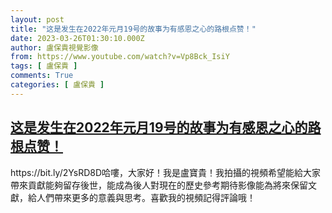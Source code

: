 ```yaml
---
layout: post
title: "这是发生在2022年元月19号的故事为有感恩之心的路根点赞！"
date: 2023-03-26T01:30:10.000Z
author: 盧保貴視覺影像
from: https://www.youtube.com/watch?v=Vp8Bck_IsiY
tags: [ 盧保貴 ]
comments: True
categories: [ 盧保貴 ]
---
```

<!--1679794210000-->
[这是发生在2022年元月19号的故事为有感恩之心的路根点赞！](https://www.youtube.com/watch?v=Vp8Bck_IsiY)
------

<div>
https://bit.ly/2YsRD8D哈嘍，大家好！我是盧寶貴！我拍攝的視頻希望能給大家帶來貢獻能夠留存後世，能成為後人對現在的歷史參考期待影像能為將來保留文獻，給人們帶來更多的意義與思考。喜歡我的視頻記得評論哦！
</div>
